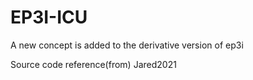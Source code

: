 # EP3I-ICU
A new concept is added to the derivative version of ep3i

Source code reference(from) Jared2021
